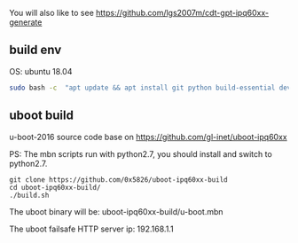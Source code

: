 You will also like to see https://github.com/lgs2007m/cdt-gpt-ipq60xx-generate

## build env

OS: ubuntu 18.04

```bash
sudo bash -c  "apt update && apt install git python build-essential device-tree-compiler -y"
```

## uboot build 
u-boot-2016 source code base on https://github.com/gl-inet/uboot-ipq60xx

PS: The mbn scripts run with python2.7, you should install and switch to python2.7.
```
git clone https://github.com/0x5826/uboot-ipq60xx-build
cd uboot-ipq60xx-build/
./build.sh
```

The uboot binary will be: uboot-ipq60xx-build/u-boot.mbn

The uboot failsafe HTTP server ip: 192.168.1.1

